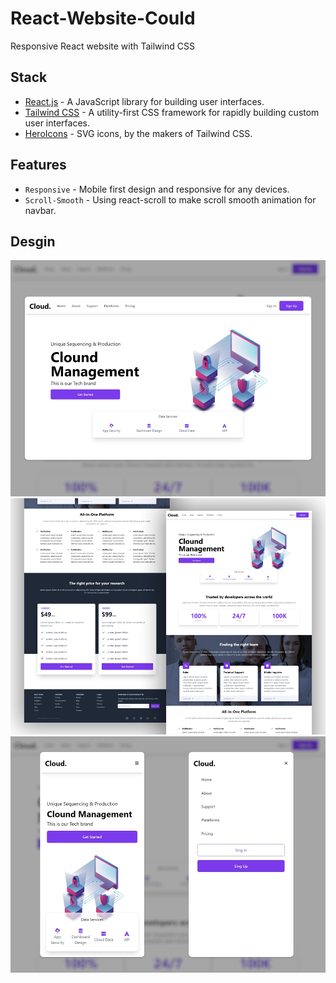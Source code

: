 # React-Website-Could

Responsive React website with Tailwind CSS


## Stack
- [React.js](https://reactjs.org/) - A JavaScript library for building user interfaces.
- [Tailwind CSS](https://tailwindcss.com/) - A utility-first CSS framework for rapidly building custom user interfaces.
- [HeroIcons](https://heroicons.com/) - SVG icons,
by the makers of Tailwind CSS.

## Features
- `Responsive` - Mobile first design and responsive for any devices.
- `Scroll-Smooth` - Using react-scroll to make scroll smooth animation for navbar. 

## Desgin

![Hero-Section](public/design/hero.png)
![Full-Desing](public/design/full.png)
![Mobile-Desgin](public/design/mobile.png)
